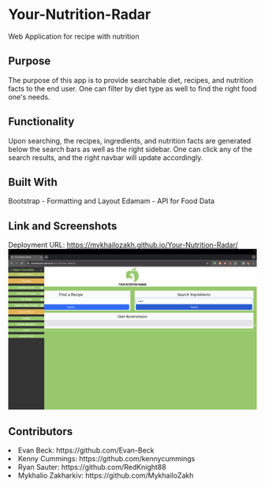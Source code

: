 # Your-Nutrition-Radar
Web Application for recipe with nutrition

## Purpose

The purpose of this app is to provide searchable diet, recipes, and nutrition facts to the end user. One can filter by diet type as well to find the right food one's needs.

## Functionality

Upon searching, the recipes, ingredients, and nutrition facts are generated below the search bars as well as the right sidebar. One can click any of the search results, and the right navbar will update accordingly.

## Built With
Bootstrap - Formatting and Layout
Edamam - API for Food Data

## Link and Screenshots
Deployment URL: https://mykhailozakh.github.io/Your-Nutrition-Radar/
![Homepage](./assets/Images/Your-Nutrition-Radar-Home.png)

## Contributors
<li>Evan Beck: https://github.com/Evan-Beck </li>
<li>Kenny Cummings: https://github.com/kennycummings </li>
<li>Ryan Sauter: https://github.com/RedKnight88 </li>
<li>Mykhalio Zakharkiv: https://github.com/MykhailoZakh </li>
